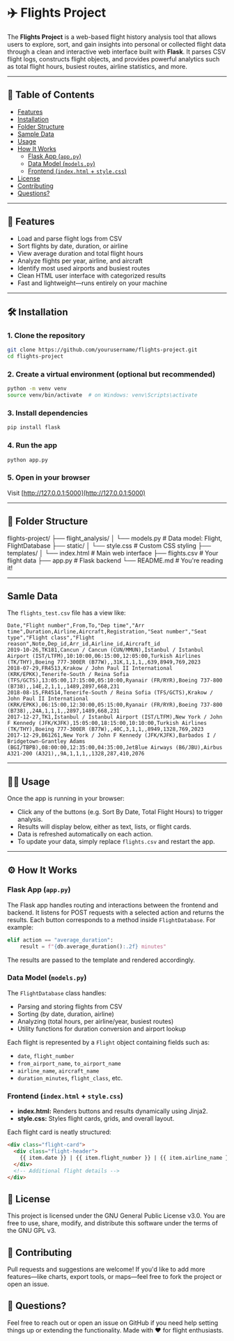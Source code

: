 # ✈️ Flights Project

The **Flights Project** is a web-based flight history analysis tool that allows users to explore, sort, and gain insights into personal or collected flight data through a clean and interactive web interface built with **Flask**. It parses CSV flight logs, constructs flight objects, and provides powerful analytics such as total flight hours, busiest routes, airline statistics, and more.

---

## 📌 Table of Contents

- [Features](#-features)
- [Installation](#-installation)
- [Folder Structure](#-folder-structure)
- [Sample Data](#-sample-data)
- [Usage](#-usage)
- [How It Works](#-how-it-works)
  - [Flask App (`app.py`)](#flask-app-apppy)
  - [Data Model (`models.py`)](#data-model-modelspy)
  - [Frontend (`index.html` + `style.css`)](#frontend-indexhtml--stylecss)
- [License](#-license)
- [Contributing](#-contributing)
- [Questions?](#-questions)

---

## 🚀 Features

- Load and parse flight logs from CSV
- Sort flights by date, duration, or airline
- View average duration and total flight hours
- Analyze flights per year, airline, and aircraft
- Identify most used airports and busiest routes
- Clean HTML user interface with categorized results
- Fast and lightweight—runs entirely on your machine

---

## 🛠️ Installation

### 1. Clone the repository

~~~bash
git clone https://github.com/yourusername/flights-project.git
cd flights-project
~~~

### 2. Create a virtual environment (optional but recommended)

~~~bash
python -m venv venv
source venv/bin/activate  # on Windows: venv\Scripts\activate
~~~

### 3. Install dependencies

~~~bash
pip install flask
~~~

### 4. Run the app

~~~bash
python app.py
~~~

### 5. Open in your browser

Visit [http://127.0.0.1:5000](http://127.0.0.1:5000)

---

## 📁 Folder Structure

flights-project/
├── flight_analysis/
│   └── models.py         # Data model: Flight, FlightDatabase
├── static/
│   └── style.css         # Custom CSS styling
├── templates/
│   └── index.html        # Main web interface
├── flights.csv           # Your flight data
├── app.py                # Flask backend
└── README.md             # You're reading it!

---

## Samle Data

The `flights_test.csv` file has a view like:

```csv
Date,"Flight number",From,To,"Dep time","Arr time",Duration,Airline,Aircraft,Registration,"Seat number","Seat type","Flight class","Flight reason",Note,Dep_id,Arr_id,Airline_id,Aircraft_id
2019-10-26,TK181,Cancun / Cancun (CUN/MMUN),Istanbul / Istanbul Airport (IST/LTFM),10:10:00,06:15:00,12:05:00,Turkish Airlines (TK/THY),Boeing 777-300ER (B77W),,31K,1,1,1,,639,8949,769,2023
2018-07-29,FR4513,Krakow / John Paul II International (KRK/EPKK),Tenerife-South / Reina Sofia (TFS/GCTS),13:05:00,17:15:00,05:10:00,Ryanair (FR/RYR),Boeing 737-800 (B738),,14E,2,1,1,,1489,2897,668,231
2018-08-15,FR4514,Tenerife-South / Reina Sofia (TFS/GCTS),Krakow / John Paul II International (KRK/EPKK),06:15:00,12:30:00,05:15:00,Ryanair (FR/RYR),Boeing 737-800 (B738),,24A,1,1,1,,2897,1489,668,231
2017-12-27,TK1,Istanbul / Istanbul Airport (IST/LTFM),New York / John F Kennedy (JFK/KJFK),15:05:00,18:15:00,10:10:00,Turkish Airlines (TK/THY),Boeing 777-300ER (B77W),,40C,3,1,1,,8949,1328,769,2023
2017-12-29,B61261,New York / John F Kennedy (JFK/KJFK),Barbados I / Bridgetown-Grantley Adams (BGI/TBPB),08:00:00,12:35:00,04:35:00,JetBlue Airways (B6/JBU),Airbus A321-200 (A321),,9A,1,1,1,,1328,287,410,2076

```

---

## 🧑‍💻 Usage

Once the app is running in your browser:

- Click any of the buttons (e.g. Sort By Date, Total Flight Hours) to trigger analysis.
- Results will display below, either as text, lists, or flight cards.
- Data is refreshed automatically on each action.
- To update your data, simply replace `flights.csv` and restart the app.

---

## ⚙️ How It Works

### Flask App (`app.py`)

The Flask app handles routing and interactions between the frontend and backend. It listens for POST requests with a selected action and returns the results. Each button corresponds to a method inside `FlightDatabase`. For example:

~~~python
elif action == "average_duration":
    result = f"{db.average_duration():.2f} minutes"
~~~

The results are passed to the template and rendered accordingly.

### Data Model (`models.py`)

The `FlightDatabase` class handles:

- Parsing and storing flights from CSV
- Sorting (by date, duration, airline)
- Analyzing (total hours, per airline/year, busiest routes)
- Utility functions for duration conversion and airport lookup

Each flight is represented by a `Flight` object containing fields such as:

- `date`, `flight_number`
- `from_airport_name`, `to_airport_name`
- `airline_name`, `aircraft_name`
- `duration_minutes`, `flight_class`, etc.

### Frontend (`index.html` + `style.css`)

- **index.html:** Renders buttons and results dynamically using Jinja2.
- **style.css:** Styles flight cards, grids, and overall layout.

Each flight card is neatly structured:

```html
<div class="flight-card">
  <div class="flight-header">
    {{ item.date }} | {{ item.flight_number }} | {{ item.airline_name }}
  </div>
  <!-- Additional flight details -->
</div>
```


## 🪪 License  
This project is licensed under the GNU General Public License v3.0. You are free to use, share, modify, and distribute this software under the terms of the GNU GPL v3.

## 🧭 Contributing  
Pull requests and suggestions are welcome! If you'd like to add more features—like charts, export tools, or maps—feel free to fork the project or open an issue.

## 💬 Questions?  
Feel free to reach out or open an issue on GitHub if you need help setting things up or extending the functionality. Made with ❤️ for flight enthusiasts.
